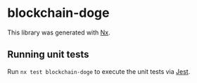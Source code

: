 # blockchain-doge

This library was generated with [Nx](https://nx.dev).

## Running unit tests

Run `nx test blockchain-doge` to execute the unit tests via [Jest](https://jestjs.io).
